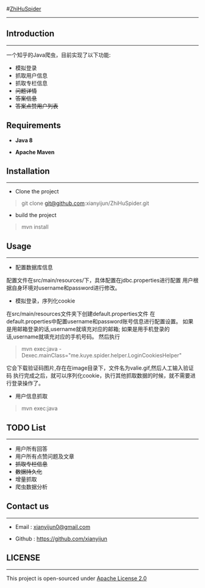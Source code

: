 #[ZhiHuSpider](http://git.oschina.net/xianyijun/ZhiHuSpider)


- - -

## Introduction
- - -

一个知乎的Java爬虫，目前实现了以下功能:
-	模拟登录
-	抓取用户信息
- 	抓取专栏信息
-	~~问题详情~~
-	~~答案信息~~
-	~~答案点赞用户列表~~

## Requirements

- **Java 8**

- **Apache Maven**

## Installation

- - -

- Clone the project

>  git clone git@github.com:xianyijun/ZhiHuSpider.git

- build the project

> mvn install 

## Usage


- - -
- 配置数据库信息

配置文件在src/main/resources/下，具体配置在jdbc.properties进行配置
用户根据自身环境对username和password进行修改。

- 模拟登录，序列化cookie

在src/main/resources文件夹下创建default.properties文件
在default.properties中配置username和password账号信息进行配置设置。
如果是用邮箱登录的话,username就填充对应的邮箱;
如果是用手机登录的话,username就填充对应的手机号码。
然后执行

>	mvn exec:java -Dexec.mainClass="me.kuye.spider.helper.LoginCookiesHelper"

它会下载验证码图片,存在在image目录下，文件名为valie.gif,然后人工输入验证码
执行完成之后，就可以序列化cookie，执行其他抓取数据的时候，就不需要进行登录操作了。

- 用户信息抓取

>mvn exec:java

## TODO List

- - -


- 用户所有回答
- 用户所有点赞问题及文章
- ~~抓取专栏信息~~
- ~~数据持久化~~
- 增量抓取
- 爬虫数据分析

## Contact us 

- - -

- Email : xianyijun0@gmail.com

- Github : https://github.com/xianyijun

## LICENSE


- - -

This project is open-sourced under [Apache License 2.0](http://www.apache.org/licenses/LICENSE-2.0)